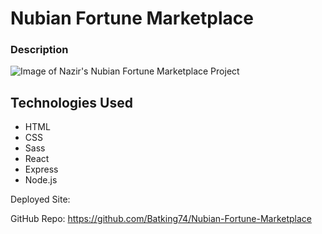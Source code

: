 # Nubian Fortune Marketplace

### Description

![Image of Nazir's Nubian Fortune Marketplace Project]()

## Technologies Used
- HTML
- CSS
- Sass
- React
- Express
- Node.js



Deployed Site:

GitHub Repo: https://github.com/Batking74/Nubian-Fortune-Marketplace